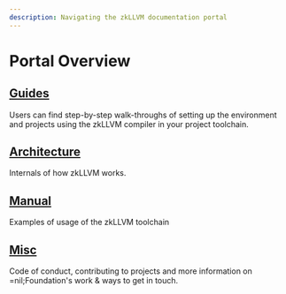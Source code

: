 ```yaml
---
description: Navigating the zkLLVM documentation portal
---
```


# Portal Overview

## [Guides](portal-overview.md#guides)

Users can find step-by-step walk-throughs of setting up the environment and projects using the zkLLVM compiler in your project toolchain.

## [Architecture](portal-overview.md#architecture)

Internals of how zkLLVM works.

## [Manual](portal-overview.md#manual)

Examples of usage of the zkLLVM toolchain

## [Misc](portal-overview.md#misc)

Code of conduct, contributing to projects and more information on =nil;Foundation's work & ways to get in touch.

